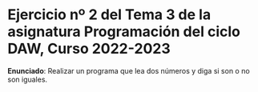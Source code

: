 # Ejercicio nº 2 del Tema 3 de la asignatura Programación del ciclo DAW, Curso 2022-2023
**Enunciado**: Realizar un programa que lea dos números y diga si son o no son iguales.

